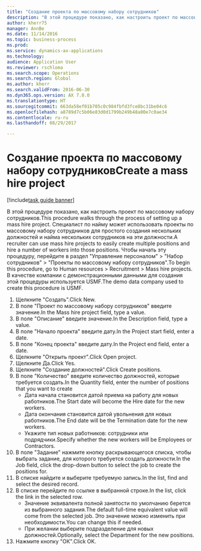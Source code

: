 ```yaml
--- 
title: "Создание проекта по массовому набору сотрудников"
description: "В этой процедуре показано, как настроить проект по массовому набору сотрудников."
author: kherr75
manager: AnnBe
ms.date: 11/14/2016
ms.topic: business-process
ms.prod: 
ms.service: dynamics-ax-applications
ms.technology: 
audience: Application User
ms.reviewer: rschloma
ms.search.scope: Operations
ms.search.region: Global
ms.author: kherr
ms.search.validFrom: 2016-06-30
ms.dyn365.ops.version: AX 7.0.0
ms.translationtype: HT
ms.sourcegitcommit: 663da58ef01b705c0c984fbfd3fce8bc31be04c6
ms.openlocfilehash: a8789d7c5b06e83d0d1799b249b48a00e7c0ae34
ms.contentlocale: ru-ru
ms.lasthandoff: 08/29/2017

---
```

# <a name="create-a-mass-hire-project"></a><span data-ttu-id="754eb-103">Создание проекта по массовому набору сотрудников</span><span class="sxs-lookup"><span data-stu-id="754eb-103">Create a mass hire project</span></span>

[!include[task guide banner](../../includes/task-guide-banner.md)]

<span data-ttu-id="754eb-104">В этой процедуре показано, как настроить проект по массовому набору сотрудников.</span><span class="sxs-lookup"><span data-stu-id="754eb-104">This procedure walks through the process of setting up a mass hire project.</span></span> <span data-ttu-id="754eb-105">Специалист по найму может использовать проекты по массовому набору сотрудников для простого создания нескольких должностей и найма нескольких сотрудников на эти должности.</span><span class="sxs-lookup"><span data-stu-id="754eb-105">A recruiter can use mass hire projects to easily create multiple positions and hire a number of workers into those positions.</span></span> <span data-ttu-id="754eb-106">Чтобы начать эту процедуру, перейдите в раздел "Управление персоналом" > "Набор сотрудников" > "Проекты по массовому набору сотрудников".</span><span class="sxs-lookup"><span data-stu-id="754eb-106">To begin this procedure, go to Human resources > Recruitment > Mass hire projects.</span></span> <span data-ttu-id="754eb-107">В качестве компании с демонстрационными данными для создания этой процедуры используется USMF.</span><span class="sxs-lookup"><span data-stu-id="754eb-107">The demo data company used to create this procedure is USMF.</span></span>

1. <span data-ttu-id="754eb-108">Щелкните "Создать".</span><span class="sxs-lookup"><span data-stu-id="754eb-108">Click New.</span></span>
2. <span data-ttu-id="754eb-109">В поле "Проект по массовому набору сотрудников" введите значение.</span><span class="sxs-lookup"><span data-stu-id="754eb-109">In the Mass hire project field, type a value.</span></span>
3. <span data-ttu-id="754eb-110">В поле "Описание" введите значение.</span><span class="sxs-lookup"><span data-stu-id="754eb-110">In the Description field, type a value.</span></span>
4. <span data-ttu-id="754eb-111">В поле "Начало проекта" введите дату.</span><span class="sxs-lookup"><span data-stu-id="754eb-111">In the Project start field, enter a date.</span></span>
5. <span data-ttu-id="754eb-112">В поле "Конец проекта" введите дату.</span><span class="sxs-lookup"><span data-stu-id="754eb-112">In the Project end field, enter a date.</span></span>
6. <span data-ttu-id="754eb-113">Щелкните "Открыть проект".</span><span class="sxs-lookup"><span data-stu-id="754eb-113">Click Open project.</span></span>
7. <span data-ttu-id="754eb-114">Щелкните Да.</span><span class="sxs-lookup"><span data-stu-id="754eb-114">Click Yes.</span></span>
8. <span data-ttu-id="754eb-115">Щелкните "Создание должностей".</span><span class="sxs-lookup"><span data-stu-id="754eb-115">Click Create positions.</span></span>
9. <span data-ttu-id="754eb-116">В поле "Количество" введите количество должностей, которые требуется создать.</span><span class="sxs-lookup"><span data-stu-id="754eb-116">In the Quantity field, enter the number of positions that you want to create</span></span>
    * <span data-ttu-id="754eb-117">Дата начала становится датой приема на работу для новых работников.</span><span class="sxs-lookup"><span data-stu-id="754eb-117">The Start date will become the Hire date for the new workers.</span></span>  
    * <span data-ttu-id="754eb-118">Дата окончания становится датой увольнения для новых работников.</span><span class="sxs-lookup"><span data-stu-id="754eb-118">The End date will be the Termination date for the new workers.</span></span>  
    * <span data-ttu-id="754eb-119">Укажите тип новых работников: сотрудники или подрядчики.</span><span class="sxs-lookup"><span data-stu-id="754eb-119">Specify whether the new workers will be Employees or Contractors.</span></span>  
10. <span data-ttu-id="754eb-120">В поле "Задание" нажмите кнопку раскрывающегося списка, чтобы выбрать задание, для которого требуется создать должности.</span><span class="sxs-lookup"><span data-stu-id="754eb-120">In the Job field, click the drop-down button to select the job to create the positions for.</span></span>
11. <span data-ttu-id="754eb-121">В списке найдите и выберите требуемую запись.</span><span class="sxs-lookup"><span data-stu-id="754eb-121">In the list, find and select the desired record.</span></span>
12. <span data-ttu-id="754eb-122">В списке перейдите по ссылке в выбранной строке.</span><span class="sxs-lookup"><span data-stu-id="754eb-122">In the list, click the link in the selected row.</span></span>
    * <span data-ttu-id="754eb-123">Значение эквивалента полной занятости по умолчанию берется из выбранного задания.</span><span class="sxs-lookup"><span data-stu-id="754eb-123">The default full-time equivalent value will come from the selected job.</span></span> <span data-ttu-id="754eb-124">Это значение можно изменить при необходимости.</span><span class="sxs-lookup"><span data-stu-id="754eb-124">You can change this if needed.</span></span>  
    * <span data-ttu-id="754eb-125">При желании выберите подразделение для новых должностей.</span><span class="sxs-lookup"><span data-stu-id="754eb-125">Optionally, select the Department for the new positions.</span></span>  
13. <span data-ttu-id="754eb-126">Нажмите кнопку "OК".</span><span class="sxs-lookup"><span data-stu-id="754eb-126">Click OK.</span></span>


